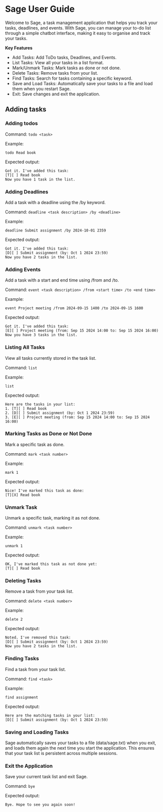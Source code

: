 # Sage User Guide

Welcome to Sage, a task management application that helps you track your 
tasks, deadlines, and events. With Sage, you can manage your to-do list 
through a simple chatbot interface, making it easy to organise and 
track your tasks.

**Key Features**
+ Add Tasks: Add ToDo tasks, Deadlines, and Events.
+ List Tasks: View all your tasks in a list format.
+ Mark/Unmark Tasks: Mark tasks as done or not done.
+ Delete Tasks: Remove tasks from your list.
+ Find Tasks: Search for tasks containing a specific keyword.
+ Save and Load Tasks: Automatically save your tasks to a file and load them when you restart Sage.
+ Exit: Save changes and exit the application.

## Adding tasks

### Adding todos

Command: `todo <task>`

Example:
```
todo Read book
```
Expected output:
```
Got it. I've added this task:
[T][ ] Read book
Now you have 1 task in the list.
```

### Adding Deadlines
Add a task with a deadline using the /by keyword.

Command: `deadline <task description> /by <deadline>`

Example:
```
deadline Submit assignment /by 2024-10-01 2359
```
Expected output:
```
Got it. I've added this task:
[D][ ] Submit assignment (by: Oct 1 2024 23:59)
Now you have 2 tasks in the list.
```

### Adding Events
Add a task with a start and end time using /from and /to.

Command: `event <task description> /from <start time> /to <end time>`

Example:
```
event Project meeting /from 2024-09-15 1400 /to 2024-09-15 1600
```
Expected output:
```
Got it. I've added this task:
[E][ ] Project meeting (from: Sep 15 2024 14:00 to: Sep 15 2024 16:00)
Now you have 3 tasks in the list.
```

### Listing All Tasks
View all tasks currently stored in the task list.

Command: `list`

Example:
```
list
```
Expected output:
```
Here are the tasks in your list:
1. [T][ ] Read book
2. [D][ ] Submit assignment (by: Oct 1 2024 23:59)
3. [E][ ] Project meeting (from: Sep 15 2024 14:00 to: Sep 15 2024 16:00)
```

### Marking Tasks as Done or Not Done
Mark a specific task as done.

Command: `mark <task number>`

Example:
```
mark 1
```
Expected output:
```
Nice! I've marked this task as done:
[T][X] Read book
```

### Unmark Task
Unmark a specific task, marking it as not done.

Command: `unmark <task number>`

Example:
```
unmark 1
```
Expected output:
```
OK, I've marked this task as not done yet:
[T][ ] Read book
```

### Deleting Tasks
Remove a task from your task list.

Command: `delete <task number>`

Example:
```
delete 2
```
Expected output:
```
Noted. I've removed this task:
[D][ ] Submit assignment (by: Oct 1 2024 23:59)
Now you have 2 tasks in the list.
```

### Finding Tasks
Find a task from your task list.

Command: `find <task>`

Example:
```
find assignment
```
Expected output:
```
Here are the matching tasks in your list:
[D][ ] Submit assignment (by: Oct 1 2024 23:59)
```

### Saving and Loading Tasks
Sage automatically saves your tasks to a file (data/sage.txt) when you exit, 
and loads them again the next time you start the application. This ensures 
that your task list is persistent across multiple sessions.

### Exit the Application
Save your current task list and exit Sage.

Command: `bye`

Expected output:
```
Bye. Hope to see you again soon!
```